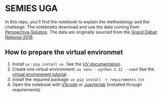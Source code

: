 # SEMIES UGA

In this repo, you'll find the notebook to explain the methodology and the challenge.
The notebooks download and use the data coming from [Perspectiva-Solution](https://huggingface.co/perspectiva-solution).
The data are originally sourced from the [Grand Débat National 2019](www.data.gouv.fr/fr/datasets/donnees-ouvertes-du-grand-debat-national/).

## How to prepare the virtual environmet

1. Install `uv` : `pip install uv`.
   See the [UV documentation](https://docs.astral.sh/uv/getting-started/installation/#standalone-installer).
2. Create one virtual environment: `uv venv --python 3.12 --seed`
   See the [virtual environment tutorial](https://docs.astral.sh/uv/pip/environments/).
3. Install the required package: `uv pip install -r requirements.txt`
4. Open the notebook with [VScode](https://code.visualstudio.com/) or [Jupyterlab](https://jupyter.org/) (installed through requirements)